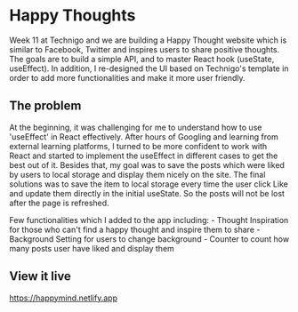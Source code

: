 # Happy Thoughts

 Week 11 at Technigo and we are building a Happy Thought website which is similar to Facebook, Twitter and inspires users to share positive thoughts. 
 The goals are to build a simple API, and to master React hook (useState, useEffect). 
 In addition, I re-designed the UI based on Technigo's template in order to add more functionalities and make it more user friendly.

 
## The problem

 At the beginning, it was challenging for me to understand how to use 'useEffect' in React effectively. 
 After hours of Googling and learning from external learning platforms, I turned to be more confident to work with React and started to implement the useEffect in different cases to get the best out of it.
 Besides that, my goal was to save the 
 posts which were liked by users to local storage and display them nicely on the site. The final solutions was to save the item to local storage every time the user click Like and update them directly in the initial useState. 
 So the posts will not be lost after the page is refreshed. 

 Few functionalities which I added to the app including:
    - Thought Inspiration for those who can't find a happy thought and inspire them to share
    - Background Setting for users to change background
    - Counter to count how many posts user have liked and display them


## View it live

https://happymind.netlify.app
